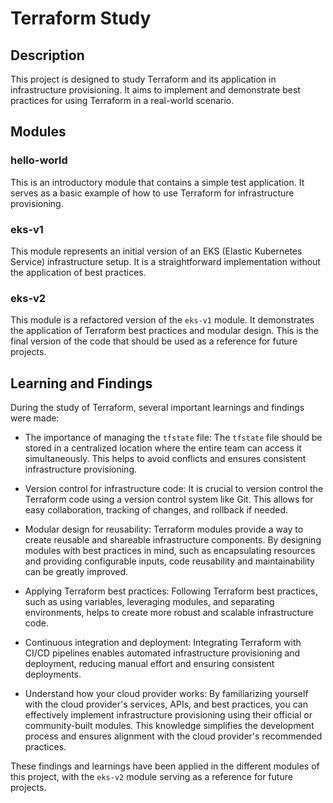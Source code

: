 # Terraform Study

## Description

This project is designed to study Terraform and its application in infrastructure provisioning. It aims to implement and demonstrate best practices for using Terraform in a real-world scenario.

## Modules

### hello-world

This is an introductory module that contains a simple test application. It serves as a basic example of how to use Terraform for infrastructure provisioning.

### eks-v1

This module represents an initial version of an EKS (Elastic Kubernetes Service) infrastructure setup. It is a straightforward implementation without the application of best practices.

### eks-v2

This module is a refactored version of the `eks-v1` module. It demonstrates the application of Terraform best practices and modular design. This is the final version of the code that should be used as a reference for future projects.

## Learning and Findings

During the study of Terraform, several important learnings and findings were made:

- The importance of managing the `tfstate` file: The `tfstate` file should be stored in a centralized location where the entire team can access it simultaneously. This helps to avoid conflicts and ensures consistent infrastructure provisioning.

- Version control for infrastructure code: It is crucial to version control the Terraform code using a version control system like Git. This allows for easy collaboration, tracking of changes, and rollback if needed.

- Modular design for reusability: Terraform modules provide a way to create reusable and shareable infrastructure components. By designing modules with best practices in mind, such as encapsulating resources and providing configurable inputs, code reusability and maintainability can be greatly improved.

- Applying Terraform best practices: Following Terraform best practices, such as using variables, leveraging modules, and separating environments, helps to create more robust and scalable infrastructure code.

- Continuous integration and deployment: Integrating Terraform with CI/CD pipelines enables automated infrastructure provisioning and deployment, reducing manual effort and ensuring consistent deployments.

- Understand how your cloud provider works: By familiarizing yourself with the cloud provider's services, APIs, and best practices, you can effectively implement infrastructure provisioning using their official or community-built modules. This knowledge simplifies the development process and ensures alignment with the cloud provider's recommended practices.

These findings and learnings have been applied in the different modules of this project, with the `eks-v2` module serving as a reference for future projects.
